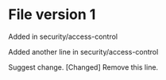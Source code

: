 # File version 1 
Added in security/access-control

Added another line in security/access-control


Suggest change.
[Changed] Remove this line.


